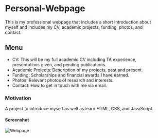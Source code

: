 # Personal-Webpage
This is my professional webpage that includes a short introduction about myself and includes my CV, academic projects, funding, photos, and contact. 
## Menu 
- CV: This will be my full academic CV including TA experience, presentations given, and pending publications.
- Academic Projects: Description of my projects, past and present.
- Funding: Scholarships and financial awards I have earned.
- Photos: Relevant photos of research and interests.
- Contact: How to get in touch with me via email.
### Motivation
A project to introduce myself as well as learn HTML, CSS, and JavaScript. 
#### Screenshot
![Webpage](https://github.com/IndecisivAnthro/Personal-Webpage/assets/147926673/6a336fdb-7d23-439e-a81e-f0198ea63cee)
